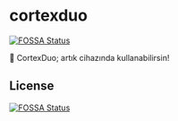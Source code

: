 # cortexduo
[![FOSSA Status](https://app.fossa.com/api/projects/git%2Bgithub.com%2FPudochu%2Fcortexduo.svg?type=shield)](https://app.fossa.com/projects/git%2Bgithub.com%2FPudochu%2Fcortexduo?ref=badge_shield)

💖 CortexDuo; artık cihazında kullanabilirsin!


## License
[![FOSSA Status](https://app.fossa.com/api/projects/git%2Bgithub.com%2FPudochu%2Fcortexduo.svg?type=large)](https://app.fossa.com/projects/git%2Bgithub.com%2FPudochu%2Fcortexduo?ref=badge_large)
